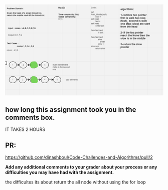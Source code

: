 ![WHITEBOARD](./whiteboard_middle.png)

## how long this assignment took you in the comments box.

IT TAKES 2 HOURS

## PR: 
 https://github.com/dinashboul/Code-Challenges-and-Algorithms/pull/2

 **Add any additional comments to your grader about your process or any difficulties you may have had with the assignment.**

 the difficultes its about return the all node without using the for loop